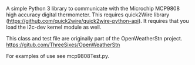 A simple Python 3 library to communicate with the Microchip MCP9808 high accuracy digital thermometer. This requires quick2Wire library (https://github.com/quick2wire/quick2wire-python-api). It requires that you load the i2c-dev kernel module as well.

This class and test file are originally part of the OpenWeatherStn project. https://gitub.com/ThreeSixes/OpenWeatherStn

For examples of use see mcp9808Test.py.
